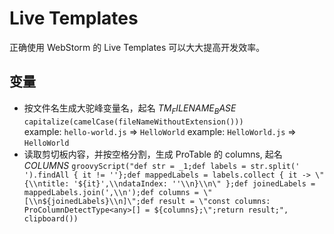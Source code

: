 # Live Templates

正确使用 WebStorm 的 Live Templates 可以大大提高开发效率。

## 变量

+ 按文件名生成大驼峰变量名，起名 $TM_FILENAME_BASE$
  `capitalize(camelCase(fileNameWithoutExtension()))`  
    example: `hello-world.js` => `HelloWorld`
    example: `HelloWorld.js` => `HelloWorld`
+ 读取剪切板内容，并按空格分割，生成 ProTable 的 columns, 起名 $COLUMNS$
  `groovyScript("def str = _1;def labels = str.split(' ').findAll { it != ''};def mappedLabels = labels.collect { it -> \"{\\ntitle: '${it}',\\ndataIndex: ''\\n}\\n\" };def joinedLabels = mappedLabels.join(',\\n');def columns = \"[\\n${joinedLabels}\\n]\";def result = \"const columns: ProColumnDetectType<any>[] = ${columns};\";return result;", clipboard())`

